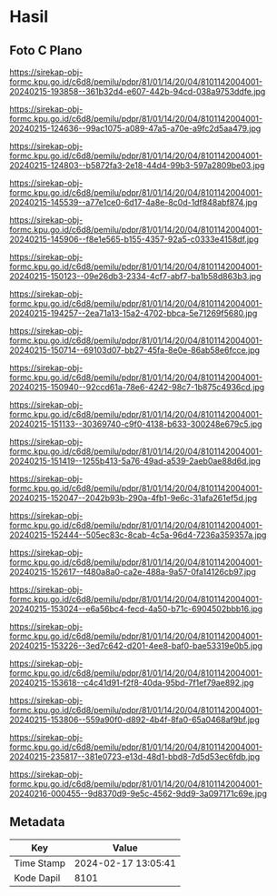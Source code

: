 # Hasil

## Foto C Plano

https://sirekap-obj-formc.kpu.go.id/c6d8/pemilu/pdpr/81/01/14/20/04/8101142004001-20240215-193858--361b32d4-e607-442b-94cd-038a9753ddfe.jpg

https://sirekap-obj-formc.kpu.go.id/c6d8/pemilu/pdpr/81/01/14/20/04/8101142004001-20240215-124636--99ac1075-a089-47a5-a70e-a9fc2d5aa479.jpg

https://sirekap-obj-formc.kpu.go.id/c6d8/pemilu/pdpr/81/01/14/20/04/8101142004001-20240215-124803--b5872fa3-2e18-44d4-99b3-597a2809be03.jpg

https://sirekap-obj-formc.kpu.go.id/c6d8/pemilu/pdpr/81/01/14/20/04/8101142004001-20240215-145539--a77e1ce0-6d17-4a8e-8c0d-1df848abf874.jpg

https://sirekap-obj-formc.kpu.go.id/c6d8/pemilu/pdpr/81/01/14/20/04/8101142004001-20240215-145906--f8e1e565-b155-4357-92a5-c0333e4158df.jpg

https://sirekap-obj-formc.kpu.go.id/c6d8/pemilu/pdpr/81/01/14/20/04/8101142004001-20240215-150123--09e26db3-2334-4cf7-abf7-ba1b58d863b3.jpg

https://sirekap-obj-formc.kpu.go.id/c6d8/pemilu/pdpr/81/01/14/20/04/8101142004001-20240215-194257--2ea71a13-15a2-4702-bbca-5e71269f5680.jpg

https://sirekap-obj-formc.kpu.go.id/c6d8/pemilu/pdpr/81/01/14/20/04/8101142004001-20240215-150714--69103d07-bb27-45fa-8e0e-86ab58e6fcce.jpg

https://sirekap-obj-formc.kpu.go.id/c6d8/pemilu/pdpr/81/01/14/20/04/8101142004001-20240215-150940--92ccd61a-78e6-4242-98c7-1b875c4936cd.jpg

https://sirekap-obj-formc.kpu.go.id/c6d8/pemilu/pdpr/81/01/14/20/04/8101142004001-20240215-151133--30369740-c9f0-4138-b633-300248e679c5.jpg

https://sirekap-obj-formc.kpu.go.id/c6d8/pemilu/pdpr/81/01/14/20/04/8101142004001-20240215-151419--1255b413-5a76-49ad-a539-2aeb0ae88d6d.jpg

https://sirekap-obj-formc.kpu.go.id/c6d8/pemilu/pdpr/81/01/14/20/04/8101142004001-20240215-152047--2042b93b-290a-4fb1-9e6c-31afa261ef5d.jpg

https://sirekap-obj-formc.kpu.go.id/c6d8/pemilu/pdpr/81/01/14/20/04/8101142004001-20240215-152444--505ec83c-8cab-4c5a-96d4-7236a359357a.jpg

https://sirekap-obj-formc.kpu.go.id/c6d8/pemilu/pdpr/81/01/14/20/04/8101142004001-20240215-152617--f480a8a0-ca2e-488a-9a57-0fa14126cb97.jpg

https://sirekap-obj-formc.kpu.go.id/c6d8/pemilu/pdpr/81/01/14/20/04/8101142004001-20240215-153024--e6a56bc4-fecd-4a50-b71c-6904502bbb16.jpg

https://sirekap-obj-formc.kpu.go.id/c6d8/pemilu/pdpr/81/01/14/20/04/8101142004001-20240215-153226--3ed7c642-d201-4ee8-baf0-bae53319e0b5.jpg

https://sirekap-obj-formc.kpu.go.id/c6d8/pemilu/pdpr/81/01/14/20/04/8101142004001-20240215-153618--c4c41d91-f2f8-40da-95bd-7f1ef79ae892.jpg

https://sirekap-obj-formc.kpu.go.id/c6d8/pemilu/pdpr/81/01/14/20/04/8101142004001-20240215-153806--559a90f0-d892-4b4f-8fa0-65a0468af9bf.jpg

https://sirekap-obj-formc.kpu.go.id/c6d8/pemilu/pdpr/81/01/14/20/04/8101142004001-20240215-235817--381e0723-e13d-48d1-bbd8-7d5d53ec6fdb.jpg

https://sirekap-obj-formc.kpu.go.id/c6d8/pemilu/pdpr/81/01/14/20/04/8101142004001-20240216-000455--9d8370d9-9e5c-4562-9dd9-3a097171c69e.jpg


## Metadata

| Key        | Value               |
| ---------- | ------------------- |
| Time Stamp | 2024-02-17 13:05:41 |
| Kode Dapil | 8101                |



